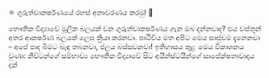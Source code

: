 ⚛️ ගුරුත්වාකර්ෂණයේ රහස් අනාවරණය කරමු! 🔬

භෞතික විද්‍යාවේ මූලික බලයක් වන ගුරුත්වාකර්ෂණය ගැන ඔබ දන්නවාද? එය වස්තූන් අතර ආකර්ෂණ බලයක් ලෙස ක්‍රියා කරනවා. පෘථිවිය මත අපිට මෙය සෘජුවම දැනෙනවා – අපේ පාද බිමට බැඳ තබනවා, ජලය බස්සවනවා! ඉතිහාසය තුළ මෙය විකාශනය වුණා: නිව්ටන්ගේ සම්භාව්‍ය භෞතික විද්‍යාවේ සිට අයින්ස්ටයින්ගේ සාපේක්ෂතාවාදය දක්
